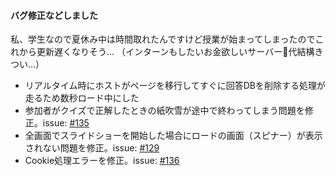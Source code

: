 #### バグ修正などしました

私、学生なので夏休み中は時間取れたんですけど授業が始まってしまったのでこれから更新遅くなりそう…
（インターンもしたいお金欲しいサーバー代結構きつい…）

- リアルタイム時にホストがページを移行してすぐに回答DBを削除する処理が走るため数秒ロード中にした
- 参加者がクイズで正解したときの紙吹雪が途中で終わってしまう問題を修正。issue: [#135](https://github.com/hello-slide/front/issues/135)
- 全画面でスライドショーを開始した場合にロードの画面（スピナー）が表示されない問題を修正。issue: [#129](https://github.com/hello-slide/front/issues/129)
- Cookie処理エラーを修正。issue: [#136](https://github.com/hello-slide/front/issues/136)
